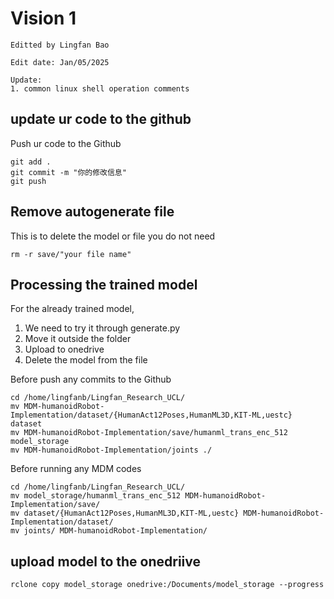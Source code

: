 # Vision 1
```
Editted by Lingfan Bao

Edit date: Jan/05/2025

Update:
1. common linux shell operation comments
```

## update ur code to the github
Push ur code to the Github
```shell
git add .
git commit -m "你的修改信息"
git push
```

## Remove autogenerate file
This is to delete the model or file you do not need

```shell
rm -r save/"your file name"
```

## Processing the trained model
For the already trained model, 

1. We need to try it through generate.py
2. Move it outside the folder
3. Upload to onedrive
4. Delete the model from the file 

Before push any commits to the Github
```shell
cd /home/lingfanb/Lingfan_Research_UCL/
mv MDM-humanoidRobot-Implementation/dataset/{HumanAct12Poses,HumanML3D,KIT-ML,uestc} dataset
mv MDM-humanoidRobot-Implementation/save/humanml_trans_enc_512 model_storage
mv MDM-humanoidRobot-Implementation/joints ./
```

Before running any MDM codes 
```shell
cd /home/lingfanb/Lingfan_Research_UCL/
mv model_storage/humanml_trans_enc_512 MDM-humanoidRobot-Implementation/save/
mv dataset/{HumanAct12Poses,HumanML3D,KIT-ML,uestc} MDM-humanoidRobot-Implementation/dataset/
mv joints/ MDM-humanoidRobot-Implementation/

```

## upload model to the onedriive
```shell
rclone copy model_storage onedrive:/Documents/model_storage --progress
```